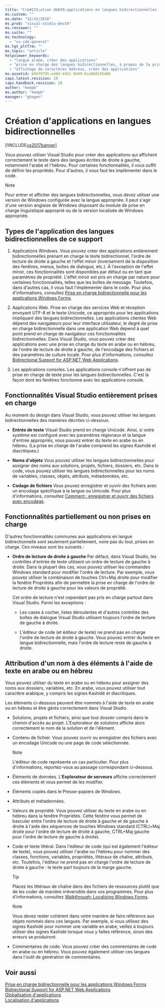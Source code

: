 ```yaml
---
title: "Cr&#233;ation d&#39;applications en langues bidirectionnelles | Microsoft Docs"
ms.custom: ""
ms.date: "12/15/2016"
ms.prod: "visual-studio-dev14"
ms.reviewer: ""
ms.suite: ""
ms.technology: 
  - "vs-ide-general"
ms.tgt_pltfrm: ""
ms.topic: "article"
helpviewer_keywords: 
  - "langue arabe, créer des applications"
  - "prise en charge des langues bidirectionnelles, à propos de la prise en charge des langues bidirectionnelles"
  - "affichage de caractères hébreux, créer des applications"
ms.assetid: b56f9795-ed8d-4452-9d49-8ca0b0145d86
caps.latest.revision: 10
caps.handback.revision: 10
author: "kempb"
ms.author: "kempb"
manager: "ghogen"
---
```

# Cr&#233;ation d&#39;applications en langues bidirectionnelles
[!INCLUDE[vs2017banner](../code-quality/includes/vs2017banner.md)]

Vous pouvez utiliser Visual Studio pour créer des applications qui affichent correctement le texte dans des langues écrites de droite à gauche, notamment l'arabe et l'hébreu.  Pour certaines fonctionnalités, il vous suffit de définir les propriétés.  Pour d'autres, il vous faut les implémenter dans le code.  
  
> [!NOTE]
>  Pour entrer et afficher des langues bidirectionnelles, vous devez utiliser une version de Windows configurée avec la langue appropriée.  Il peut s'agir d'une version anglaise de Windows disposant du module de prise en charge linguistique approprié ou de la version localisée de Windows appropriée.  
  
## Types de l'application des langues bidirectionnelles de ce support  
  
1.  Applications Windows.  Vous pouvez créer des applications entièrement bidirectionnelles prenant en charge le texte bidirectionnel, l'ordre de lecture de droite à gauche et l'effet miroir \(inversement de la disposition des fenêtres, menus, boîtes de dialogue, etc.\).  À l'exception de l'effet miroir, ces fonctionnalités sont disponibles par défaut ou en tant que paramètres de propriété.  L'effet miroir est pris en charge par nature pour certaines fonctionnalités, telles que les boîtes de message.  Toutefois, dans d'autres cas, il vous faut l'implémenter dans le code.  Pour plus d'informations, consultez [Prise en charge bidirectionnelle pour les applications Windows Forms](../Topic/Bi-Directional%20Support%20for%20Windows%20Forms%20Applications.md).  
  
2.  Applications Web.  Prise en charge des services Web et réception envoyant UTF\-8 et le texte Unicode, ce appropriés pour les applications impliquant des langues bidirectionnelles.  Les applications clientes Web dépend des navigateurs pour leur interface utilisateur, le degré de prise en charge bidirectionnelle dans une application Web dépend à quel point prend en charge de navigateur ces fonctionnalités bidirectionnelles.  Dans Visual Studio, vous pouvez créer des applications avec une prise en charge du texte en arabe ou en hébreu, de l'ordre de lecture de droite à gauche, de l'encodage des fichiers et des paramètres de culture locale.  Pour plus d'informations, consultez [Bidirectional Support for ASP.NET Web Applications](../Topic/Bidirectional%20Support%20for%20ASP.NET%20Web%20Applications.md).  
  
3.  Les applications consoles.  Les applications console n'offrent pas de prise en charge de texte pour les langues bidirectionnelles.  C'est la façon dont les fenêtres fonctionne avec les applications console.  
  
## Fonctionnalités Visual Studio entièrement prises en charge  
 Au moment du design dans Visual Studio, vous pouvez utiliser les langues bidirectionnelles des manières décrites ci\-dessous.  
  
-   **Entrée de texte** Visual Studio prend en charge Unicode. Ainsi, si votre système est configuré avec les paramètres régionaux et la langue d'entrée appropriés, vous pouvez entrer du texte en arabe ou en hébreu. \(La prise en charge de l'arabe comprend les signes Kashidé et diacritiques.\)  
  
-   **Noms d'objets** Vous pouvez utiliser les langues bidirectionnelles pour assigner des noms aux solutions, projets, fichiers, dossiers, etc.  Dans le code, vous pouvez utiliser les langues bidirectionnelles pour les noms de variables, classes, objets, attributs, métadonnées, etc.  
  
-   **Codage de fichiers** Vous pouvez enregistrer et ouvrir des fichiers avec un encodage spécifique à la langue ou Unicode.  Pour plus d'informations, consultez [Comment : enregistrer et ouvrir des fichiers avec encodage](../ide/how-to-save-and-open-files-with-encoding.md).  
  
## Fonctionnalités partiellement ou non prises en charge  
 D'autres fonctionnalités communes aux applications en langue bidirectionnelle sont seulement partiellement, voire pas du tout, prises en charge.  Ces niveaux sont les suivants :  
  
-   **Ordre de lecture de droite à gauche** Par défaut, dans Visual Studio, les contrôles d'entrée de texte utilisent un ordre de lecture de gauche à droite.  Dans la plupart des cas, vous pouvez utiliser les commandes Windows standard pour modifier l'ordre de lecture.  Par exemple, vous pouvez utiliser la combinaison de touches Ctrl\+Maj droite pour modifier la fenêtre Propriétés afin de permettre la prise en charge de l'ordre de lecture de droite à gauche pour les valeurs de propriété.  
  
     Cet ordre de lecture n'est cependant pas pris en charge partout dans Visual Studio.  Parmi les exceptions :  
  
    -   Les cases à cocher, listes déroulantes et d'autres contrôles des boîtes de dialogue Visual Studio utilisent toujours l'ordre de lecture de gauche à droite.  
  
    -   L'éditeur de code \(et éditeur de texte\) ne prend pas en charge l'ordre de lecture de droite à gauche.  Vous pouvez entrer du texte en langue bidirectionnelle, mais l'ordre de lecture reste de gauche à droite.  
  
## Attribution d'un nom à des éléments à l'aide de texte en arabe ou en hébreu  
 Vous pouvez utiliser du texte en arabe ou en hébreu pour assigner des noms aux dossiers, variables, etc.  En arabe, vous pouvez utiliser tout caractère arabique, y compris les signes Kashidé et diacritiques.  
  
 Les éléments ci\-dessous peuvent être nommés à l'aide de texte en arabe ou en hébreu et être gérés correctement dans Visual Studio.  
  
-   Solutions, projets et fichiers, ainsi que tout dossier compris dans le chemin d'accès au projet.  L'Explorateur de solutions affiche alors correctement le nom de la solution et de l'élément.  
  
-   Contenu de fichier.  Vous pouvez ouvrir ou enregistrer des fichiers avec un encodage Unicode ou une page de code sélectionnée.  
  
    > [!NOTE]
    >  L'éditeur de code représente un cas particulier.  Pour plus d'informations, reportez\-vous au passage correspondant ci\-dessous.  
  
-   Éléments de données.  L'**Explorateur de serveurs** affiche correctement ces éléments et vous permet de les modifier.  
  
-   Éléments copiés dans le Presse\-papiers de Windows.  
  
-   Attributs et métadonnées.  
  
-   Valeurs de propriété.  Vous pouvez utiliser du texte en arabe ou en hébreu dans la fenêtre Propriétés.  Cette fenêtre vous permet de basculer entre l'ordre de lecture de droite à gauche et de gauche à droite à l'aide des séquences de touches Windows standard \(CTRLl\+Maj droite pour l'ordre de lecture de droite à gauche, CTRL\+Maj gauche pour l'ordre de lecture de gauche à droite\).  
  
-   Code et texte littéral.  Dans l'éditeur de code \(qui est également l'éditeur de texte\), vous pouvez utiliser l'arabe ou l'hébreu pour nommer des classes, fonctions, variables, propriétés, littéraux de chaîne, attributs, etc.  Toutefois, l'éditeur ne prend pas en charge l'ordre de lecture de droite à gauche : le texte part toujours de la marge gauche.  
  
    > [!TIP]
    >  Placez les littéraux de chaîne dans des fichiers de ressources plutôt que de les coder de manière irréversible dans vos programmes.  Pour plus d'informations, consultez [Walkthrough: Localizing Windows Forms](http://msdn.microsoft.com/fr-fr/9a96220d-a19b-4de0-9f48-01e5d82679e5).  
  
    > [!NOTE]
    >  Vous devez rester cohérent dans votre manière de faire référence aux objets nommés dans ces langues.  Par exemple, si vous utilisez des signes Kashidé pour nommer une variable en arabe, veillez à toujours utiliser des signes Kashidé lorsque vous y faites référence, sinon des erreurs se produiront.  
  
-   Commentaires de code.  Vous pouvez créer des commentaires de code en arabe ou en hébreu.  Vous pouvez également utiliser ces langues dans l'outil de génération de commentaires.  
  
## Voir aussi  
 [Prise en charge bidirectionnelle pour les applications Windows Forms](../Topic/Bi-Directional%20Support%20for%20Windows%20Forms%20Applications.md)   
 [Bidirectional Support for ASP.NET Web Applications](../Topic/Bidirectional%20Support%20for%20ASP.NET%20Web%20Applications.md)   
 [Globalisation d'applications](../ide/globalizing-applications.md)   
 [Localisation d'applications](../ide/localizing-applications.md)